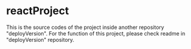 # reactProject

This is the source codes of the project inside another repository "deployVersion". For the function of this project, please check readme in "deployVersion" repository.
